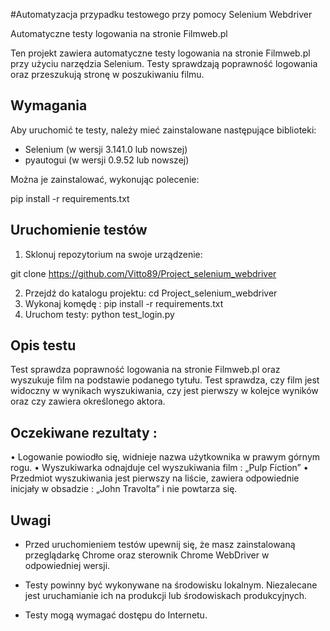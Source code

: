 #Automatyzacja przypadku testowego przy pomocy Selenium Webdriver

Automatyczne testy logowania na stronie Filmweb.pl

Ten projekt zawiera automatyczne testy logowania na stronie Filmweb.pl przy użyciu narzędzia Selenium. Testy sprawdzają poprawność logowania oraz przeszukują stronę w poszukiwaniu filmu.

## Wymagania

Aby uruchomić te testy, należy mieć zainstalowane następujące biblioteki:
- Selenium (w wersji 3.141.0 lub nowszej)
- pyautogui (w wersji 0.9.52 lub nowszej)

Można je zainstalować, wykonując polecenie:

pip install -r requirements.txt

## Uruchomienie testów

1. Sklonuj repozytorium na swoje urządzenie:

git clone https://github.com/Vitto89/Project_selenium_webdriver

2. Przejdź do katalogu projektu: cd Project_selenium_webdriver
3. Wykonaj komędę : pip install -r requirements.txt
4. Uruchom testy: python test_login.py

## Opis testu

Test sprawdza poprawność logowania na stronie Filmweb.pl oraz wyszukuje film na podstawie podanego tytułu. Test sprawdza, czy film jest widoczny w wynikach wyszukiwania, czy jest pierwszy w kolejce wyników oraz czy zawiera określonego aktora.

## Oczekiwane rezultaty :
• Logowanie powiodło się, widnieje nazwa użytkownika w prawym górnym rogu.
• Wyszukiwarka odnajduje cel wyszukiwania film : „Pulp Fiction”
• Przedmiot wyszukiwania jest pierwszy na liście, zawiera odpowiednie inicjały w
obsadzie : „John Travolta” i nie powtarza się.

## Uwagi

- Przed uruchomieniem testów upewnij się, że masz zainstalowaną przeglądarkę Chrome oraz sterownik Chrome WebDriver w odpowiedniej wersji.

- Testy powinny być wykonywane na środowisku lokalnym. Niezalecane jest uruchamianie ich na produkcji lub środowiskach produkcyjnych.

- Testy mogą wymagać dostępu do Internetu.


















